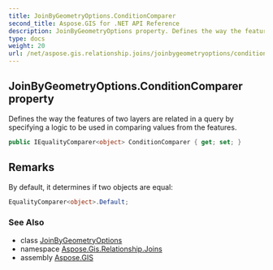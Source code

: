 ```yaml
---
title: JoinByGeometryOptions.ConditionComparer
second_title: Aspose.GIS for .NET API Reference
description: JoinByGeometryOptions property. Defines the way the features of two layers are related in a query by specifying a logic to be used in comparing values from the features
type: docs
weight: 20
url: /net/aspose.gis.relationship.joins/joinbygeometryoptions/conditioncomparer/
---
```

## JoinByGeometryOptions.ConditionComparer property

Defines the way the features of two layers are related in a query by specifying a logic to be used in comparing values from the features.

```csharp
public IEqualityComparer<object> ConditionComparer { get; set; }
```

## Remarks

By default, it determines if two objects are equal:

```csharp
EqualityComparer<object>.Default;  
```

### See Also

* class [JoinByGeometryOptions](../)
* namespace [Aspose.Gis.Relationship.Joins](../../joinbygeometryoptions/)
* assembly [Aspose.GIS](../../../)


